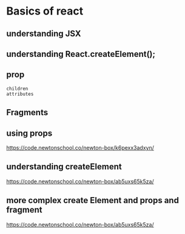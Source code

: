 # Basics of react

## understanding JSX

## understanding React.createElement();

## prop
    children
    attributes
## Fragments


## using props
https://code.newtonschool.co/newton-box/k6pexx3adxyn/

## understanding createElement
https://code.newtonschool.co/newton-box/ab5uxs65k5za/

## more complex create Element and props and fragment
https://code.newtonschool.co/newton-box/ab5uxs65k5za/